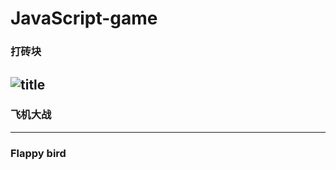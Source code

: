 # JavaScript-game
### 打砖块
![title](https://github.com/siguatutu/js-game/blob/master/%E6%89%93%E7%A0%96%E5%9D%97/demo/demo1.jpg)
--------------------------
### 飞机大战

<!-- ![title](https://github.com/siguatutu/js-game/blob/master/%E6%89%93%E7%A0%96%E5%9D%97/demo/demo1.jpg) -->

---------------------------
### Flappy bird
<!-- ![title](https://coding.net/u/Tututu0718/p/JavaScript-game/git/blob/master/%E9%B8%9F/img/title.png)  -->
